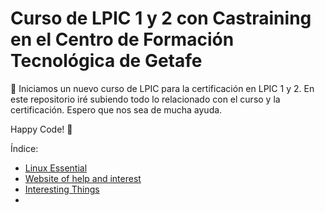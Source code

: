 # Curso de LPIC 1 y 2 con Castraining en el Centro de Formación Tecnológica de Getafe

📲 Iniciamos un nuevo curso de LPIC para la certificación en LPIC 1 y 2. En este repositorio iré subiendo todo lo relacionado con el curso y la certificación. Espero que nos sea de mucha ayuda.

Happy Code! 🚀

Índice:

- [Linux Essential](basic.md)
- [Website of help and interest](help.md)
- [Interesting Things](interesting.md)
-  


